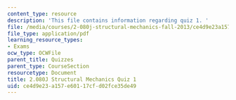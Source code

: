 ```yaml
---
content_type: resource
description: 'This file contains information regarding quiz 1. '
file: /media/courses/2-080j-structural-mechanics-fall-2013/ce4d9e23a157e60117cfd02fce35de49_MIT2_080JF13_Quiz_1.pdf
file_type: application/pdf
learning_resource_types:
- Exams
ocw_type: OCWFile
parent_title: Quizzes
parent_type: CourseSection
resourcetype: Document
title: 2.080J Structural Mechanics Quiz 1
uid: ce4d9e23-a157-e601-17cf-d02fce35de49
---
```

